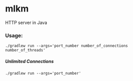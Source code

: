 # mlkm
HTTP server in Java

### Usage:
`./gradlew run --args='port_number number_of_connections number_of_threads'`

##### Unlimited Connections
`./gradlew run --args='port_number'`
